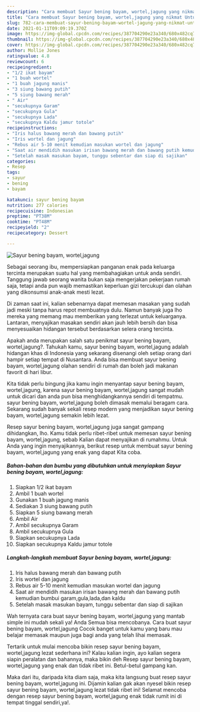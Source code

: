 ```yaml
---
description: "Cara membuat Sayur bening bayam, wortel,jagung yang nikmat Untuk Jualan"
title: "Cara membuat Sayur bening bayam, wortel,jagung yang nikmat Untuk Jualan"
slug: 782-cara-membuat-sayur-bening-bayam-wortel-jagung-yang-nikmat-untuk-jualan
date: 2021-01-11T09:09:19.370Z
image: https://img-global.cpcdn.com/recipes/387704290e23a340/680x482cq70/sayur-bening-bayam-worteljagung-foto-resep-utama.jpg
thumbnail: https://img-global.cpcdn.com/recipes/387704290e23a340/680x482cq70/sayur-bening-bayam-worteljagung-foto-resep-utama.jpg
cover: https://img-global.cpcdn.com/recipes/387704290e23a340/680x482cq70/sayur-bening-bayam-worteljagung-foto-resep-utama.jpg
author: Mollie Jones
ratingvalue: 4.8
reviewcount: 6
recipeingredient:
- "1/2 ikat bayam"
- "1 buah wortel"
- "1 buah jagung manis"
- "3 siung bawang putih"
- "5 siung bawang merah"
- " Air"
- "secukupnya Garam"
- "secukupnya Gula"
- "secukupnya Lada"
- "secukupnya Kaldu jamur totole"
recipeinstructions:
- "Iris halus bawang merah dan bawang putih"
- "Iris wortel dan jagung"
- "Rebus air 5-10 menit kemudian masukan wortel dan jagung"
- "Saat air mendidih masukan irisan bawang merah dan bawang putih kemudian bumbui garam,gula,lada,dan kaldu"
- "Setelah masak masukan bayam, tunggu sebentar dan siap di sajikan"
categories:
- Resep
tags:
- sayur
- bening
- bayam

katakunci: sayur bening bayam 
nutrition: 277 calories
recipecuisine: Indonesian
preptime: "PT38M"
cooktime: "PT48M"
recipeyield: "2"
recipecategory: Dessert

---
```



![Sayur bening bayam, wortel,jagung](https://img-global.cpcdn.com/recipes/387704290e23a340/680x482cq70/sayur-bening-bayam-worteljagung-foto-resep-utama.jpg)

Sebagai seorang ibu, mempersiapkan panganan enak pada keluarga tercinta merupakan suatu hal yang membahagiakan untuk anda sendiri. Tanggung jawab seorang  wanita bukan saja mengerjakan pekerjaan rumah saja, tetapi anda pun wajib memastikan keperluan gizi tercukupi dan olahan yang dikonsumsi anak-anak mesti lezat.

Di zaman  saat ini, kalian sebenarnya dapat memesan masakan yang sudah jadi meski tanpa harus repot membuatnya dulu. Namun banyak juga lho mereka yang memang mau memberikan yang terlezat untuk keluarganya. Lantaran, menyajikan masakan sendiri akan jauh lebih bersih dan bisa menyesuaikan hidangan tersebut berdasarkan selera orang tercinta. 



Apakah anda merupakan salah satu penikmat sayur bening bayam, wortel,jagung?. Tahukah kamu, sayur bening bayam, wortel,jagung adalah hidangan khas di Indonesia yang sekarang disenangi oleh setiap orang dari hampir setiap tempat di Nusantara. Anda bisa membuat sayur bening bayam, wortel,jagung olahan sendiri di rumah dan boleh jadi makanan favorit di hari libur.

Kita tidak perlu bingung jika kamu ingin menyantap sayur bening bayam, wortel,jagung, karena sayur bening bayam, wortel,jagung sangat mudah untuk dicari dan anda pun bisa menghidangkannya sendiri di tempatmu. sayur bening bayam, wortel,jagung boleh dimasak memalui beragam cara. Sekarang sudah banyak sekali resep modern yang menjadikan sayur bening bayam, wortel,jagung semakin lebih lezat.

Resep sayur bening bayam, wortel,jagung juga sangat gampang dihidangkan, lho. Kamu tidak perlu ribet-ribet untuk memesan sayur bening bayam, wortel,jagung, sebab Kalian dapat menyajikan di rumahmu. Untuk Anda yang ingin menyajikannya, berikut resep untuk membuat sayur bening bayam, wortel,jagung yang enak yang dapat Kita coba.

<!--inarticleads1-->

##### Bahan-bahan dan bumbu yang dibutuhkan untuk menyiapkan Sayur bening bayam, wortel,jagung:

1. Siapkan 1/2 ikat bayam
1. Ambil 1 buah wortel
1. Gunakan 1 buah jagung manis
1. Sediakan 3 siung bawang putih
1. Siapkan 5 siung bawang merah
1. Ambil  Air
1. Ambil secukupnya Garam
1. Ambil secukupnya Gula
1. Siapkan secukupnya Lada
1. Siapkan secukupnya Kaldu jamur totole




<!--inarticleads2-->

##### Langkah-langkah membuat Sayur bening bayam, wortel,jagung:

1. Iris halus bawang merah dan bawang putih
1. Iris wortel dan jagung
1. Rebus air 5-10 menit kemudian masukan wortel dan jagung
1. Saat air mendidih masukan irisan bawang merah dan bawang putih kemudian bumbui garam,gula,lada,dan kaldu
1. Setelah masak masukan bayam, tunggu sebentar dan siap di sajikan




Wah ternyata cara buat sayur bening bayam, wortel,jagung yang mantab simple ini mudah sekali ya! Anda Semua bisa mencobanya. Cara buat sayur bening bayam, wortel,jagung Cocok banget untuk kamu yang baru mau belajar memasak maupun juga bagi anda yang telah lihai memasak.

Tertarik untuk mulai mencoba bikin resep sayur bening bayam, wortel,jagung lezat sederhana ini? Kalau kalian ingin, ayo kalian segera siapin peralatan dan bahannya, maka bikin deh Resep sayur bening bayam, wortel,jagung yang enak dan tidak ribet ini. Betul-betul gampang kan. 

Maka dari itu, daripada kita diam saja, maka kita langsung buat resep sayur bening bayam, wortel,jagung ini. Dijamin kalian gak akan nyesel bikin resep sayur bening bayam, wortel,jagung lezat tidak ribet ini! Selamat mencoba dengan resep sayur bening bayam, wortel,jagung enak tidak rumit ini di tempat tinggal sendiri,ya!.

